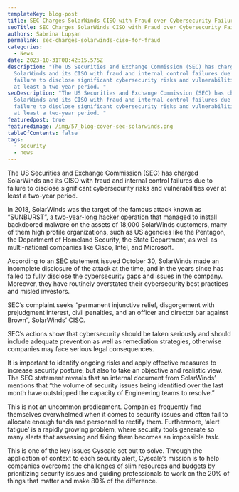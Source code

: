 ```yaml
---
templateKey: blog-post
title: SEC Charges SolarWinds CISO with Fraud over Cybersecurity Failures
seoTitle: SEC Charges SolarWinds CISO with Fraud over Cybersecurity Failures
authors: Sabrina Lupșan
permalink: sec-charges-solarwinds-ciso-for-fraud
categories:
  - News
date: 2023-10-31T08:42:15.575Z
description: "The US Securities and Exchange Commission (SEC) has charged
  SolarWinds and its CISO with fraud and internal control failures due to
  failure to disclose significant cybersecurity risks and vulnerabilities over
  at least a two-year period. "
seoDescription: "The US Securities and Exchange Commission (SEC) has charged
  SolarWinds and its CISO with fraud and internal control failures due to
  failure to disclose significant cybersecurity risks and vulnerabilities over
  at least a two-year period. "
featuredpost: true
featuredimage: /img/57_blog-cover-sec-solarwinds.png
tableOfContents: false
tags:
  - security
  - news
---
```

The US Securities and Exchange Commission (SEC) has charged SolarWinds and its CISO with fraud and internal control failures due to failure to disclose significant cybersecurity risks and vulnerabilities over at least a two-year period. 

In 2018, SolarWinds was the target of the famous attack known as “SUNBURST”, [a two-year-long hacker operation](https://venafi.com/blog/solarwinds-sunburst-attack-explained-what-really-happened/) that managed to install backdoored malware on the assets of 18,000 SolarWinds customers, many of them high profile organizations, such as US agencies like the Pentagon, the Department of Homeland Security, the State Department, as well as multi-national companies like Cisco, Intel, and Microsoft.  

According to an [SEC](https://www.sec.gov/news/press-release/2023-227) statement issued October 30, SolarWinds made an incomplete disclosure of the attack at the time, and in the years since has failed to fully disclose the cybersecurity gaps and issues in the company. Moreover, they have routinely overstated their cybersecurity best practices and misled investors.  

SEC’s complaint seeks “permanent injunctive relief, disgorgement with prejudgment interest, civil penalties, and an officer and director bar against Brown”, SolarWinds’ CISO. 

SEC’s actions show that cybersecurity should be taken seriously and should include adequate prevention as well as remediation strategies, otherwise companies may face serious legal consequences.  

It is important to identify ongoing risks and apply effective measures to increase security posture, but also to take an objective and realistic view. The SEC statement reveals that an internal document from SolarWinds’ mentions that “the volume of security issues being identified over the last month have outstripped the capacity of Engineering teams to resolve.”  

This is not an uncommon predicament. Companies frequently find themselves overwhelmed when it comes to security issues and often fail to allocate enough funds and personnel to rectify them. Furthermore, ‘alert fatigue’ is a rapidly growing problem, where security tools generate so many alerts that assessing and fixing them becomes an impossible task.  

This is one of the key issues Cyscale set out to solve. Through the application of context to each security alert, Cyscale’s mission is to help companies overcome the challenges of slim resources and budgets by prioritizing security issues and guiding professionals to work on the 20% of things that matter and make 80% of the difference.
